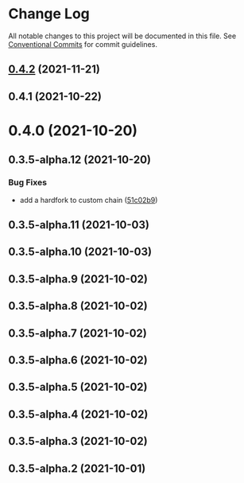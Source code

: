 # Change Log

All notable changes to this project will be documented in this file.
See [Conventional Commits](https://conventionalcommits.org) for commit guidelines.

## [0.4.2](https://github.com/odanado/aws-kms-provider/compare/aws-kms-provider@0.3.5-alpha.1...aws-kms-provider@0.4.2) (2021-11-21)

## 0.4.1 (2021-10-22)

# 0.4.0 (2021-10-20)

## 0.3.5-alpha.12 (2021-10-20)

### Bug Fixes

- add a hardfork to custom chain ([51c02b9](https://github.com/odanado/aws-kms-provider/commit/51c02b9de1db4c7e41d8cdb24f763b10cf75c8a5))

## 0.3.5-alpha.11 (2021-10-03)

## 0.3.5-alpha.10 (2021-10-03)

## 0.3.5-alpha.9 (2021-10-02)

## 0.3.5-alpha.8 (2021-10-02)

## 0.3.5-alpha.7 (2021-10-02)

## 0.3.5-alpha.6 (2021-10-02)

## 0.3.5-alpha.5 (2021-10-02)

## 0.3.5-alpha.4 (2021-10-02)

## 0.3.5-alpha.3 (2021-10-02)

## 0.3.5-alpha.2 (2021-10-01)
